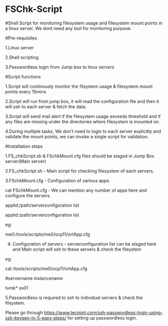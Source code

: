 # FSChk-Script
#Shell Script for monitoring filesystem usage and filesystem mount points in a linux server, We dont need any tool for monitoring purpose. 

#Pre-requisites

1.Linux server

2.Shell scripting

3.Passwordless login from Jump box to linux servers 

#Script functions

1.Script will continously monitor the filsystem usage & filesystem mount points every 15mins

2.Script will run from jump box, it will read the configuration file and then it will ssh to each server & fetch the data.

3.Script will send mail alert if the filesystem usage exceeds threshold and if any files are missing under the directories where filesystem is mounted on.

4.During multiple tasks, We don’t need to login to each server explicitly and validate the mount points, we can invoke a single script for validation.

#Installation steps

1.FS_chkScript.sh & FSchkMount.cfg files should be staged in Jump Box server(Main server)

2.FS_chkScript.sh - Main script for checking filesystem of each servers. 

3.FSchkMount.cfg - Configuration of various apps.

cat FSchkMount.cfg - We can mention any number of apps here and configure the servers. 

applid:/path/serverconfiguration list

applid:/path/serverconfiguration list

eg:

me0:/tools/scripts/me0/ocp11/ortApp.cfg

4. Configuration of servers  - serverconfiguration list can be staged here and Main script will ssh to these servers & check the fileystem

eg:

cat /tools/scripts/me0/ocp11/ortApp.cfg

#servername instancename

tvmk*       ss01

5.Passwordless is required to ssh to individual servers & check the filsystem.

Please go through https://www.tecmint.com/ssh-passwordless-login-using-ssh-keygen-in-5-easy-steps/ for setting up passwordless login.
